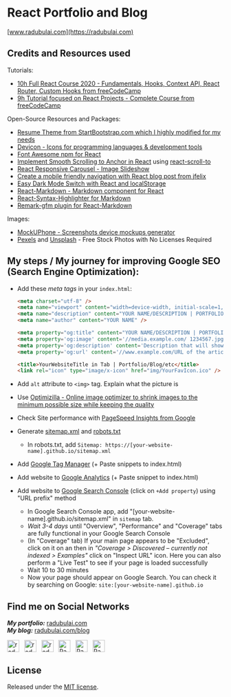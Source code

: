 # React Portfolio and Blog

[www.radubulai.com](https://radubulai.com)

## Credits and Resources used

Tutorials:

- [10h Full React Course 2020 - Fundamentals, Hooks, Context API, React Router, Custom Hooks from freeCodeCamp](https://youtu.be/4UZrsTqkcW4)
- [9h Tutorial focused on React Projects - Complete Course from freeCodeCamp](https://youtu.be/a_7Z7C_JCyo)

Open-Source Resources and Packages:

- [Resume Theme from StartBootstrap.com which I highly modified for my needs](https://startbootstrap.com/theme/resume)
- [Devicon - Icons for programming languages & development tools](https://devicons.github.io/devicon)
- [Font Awesome npm for React](https://fontawesome.com/how-to-use/on-the-web/using-with/react)
- [Implement Smooth Scrolling to Anchor in React](https://www.digitalocean.com/community/tutorials/how-to-implement-smooth-scrolling-in-react#step-2-%E2%80%94-installing-and-configuring-react-scroll) using [react-scroll-to](https://github.com/ganderzz/react-scroll-to)
- [React Responsive Carousel - Image Slideshow](https://www.npmjs.com/package/react-responsive-carousel)
- [Create a mobile friendly navigation with React blog post from jfelix](https://jfelix.info/blog/create-a-mobile-friendly-navigation-with-react)
- [Easy Dark Mode Switch with React and localStorage](https://aleksandarpopovic.com/Easy-Dark-Mode-Switch-with-React-and-localStorage/)
- [React-Markdown - Markdown component for React](https://github.com/remarkjs/react-markdown)
- [React-Syntax-Highlighter for Markdown](https://github.com/react-syntax-highlighter/react-syntax-highlighter)
- [Remark-gfm plugin for React-Markdown](https://github.com/remarkjs/remark-gfm)

Images:

- [MockUPhone - Screenshots device mockups generator](https://mockuphone.com/)
- [Pexels](https://www.pexels.com/) and [Unsplash](https://unsplash.com/) - Free Stock Photos with No Licenses Required

## **My steps / My journey** for improving Google SEO (Search Engine Optimization):

- Add these _meta tags_ in your `index.html`:

  ```HTML
  <meta charset="utf-8" />
  <meta name="viewport" content="width=device-width, initial-scale=1, shrink-to-fit=no" />
  <meta name="description" content="YOUR NAME/DESCRIPTION | PORTFOLIO/BLOG/etc" />
  <meta name="author" content="YOUR NAME" />

  <meta property="og:title" content="YOUR NAME/DESCRIPTION | PORTFOLIO/BLOG/etc">
  <meta property='og:image' content='//media.example.com/ 1234567.jpg'/>
  <meta property='og:description' content='Description that will show in the preview'/>
  <meta property='og:url' content='//www.example.com/URL of the article'/>

  <title>YourWebsiteTitle in Tab | Portfolio/Blog/etc</title>
  <link rel="icon" type="image/x-icon" href="img/YourFavIcon.ico" />
  ```

- Add `alt` attribute to `<img>` tag. Explain what the picture is
- Use [Optimizilla - Online image optimizer to shrink images to the minimum possible size while keeping the quality](https://imagecompressor.com/)
- Check Site performance with [PageSpeed Insights from Google](https://developers.google.com/speed/pagespeed/insights/)
- Generate [sitemap.xml](https://www.xml-sitemaps.com/) and [robots.txt](https://en.ryte.com/free-tools/robots-txt-generator/)

  - In robots.txt, add `Sitemap: https://[your-website-name].github.io/sitemap.xml`

- Add [Google Tag Manager](https://marketingplatform.google.com/about/tag-manager/) (+ Paste snippets to index.html)
- Add website to [Google Analytics](https://analytics.google.com/analytics/web) (+ Paste snippet to index.html)
- Add website to [Google Search Console](https://search.google.com/search-console/about) (click on `+Add property`) using "URL prefix" method

  - In Google Search Console app, add "[your-website-name].github.io/sitemap.xml" in `sitemap` tab.
  - _Wait 3-4 days_ until "Overview", "Performance" and "Coverage" tabs are fully functional in your Google Search Console
  - (In "Coverage" tab) If your main page appears to be "Excluded", click on it on an then in _"Coverage > Discovered – currently not indexed > Examples"_ click on "Inspect URL" icon. Here you can also perform a "Live Test" to see if your page is loaded successfully
  - Wait 10 to 30 minutes
  - Now your page should appear on Google Search. You can check it by searching on Google: `site:[your-website-name].github.io`

## Find me on Social Networks

**_My portfolio:_** [radubulai.com](https://radualexandrub.github.io/)<br/>
**_My blog:_** [radubulai.com/blog](https://radualexandrub.github.io/blog)

<a href="https://github.com/radualexandrub" target="_blank"><img align="center" src="https://cdn.jsdelivr.net/npm/simple-icons@3.0.1/icons/github.svg" alt="radualexandrub" height="28" width="28" /></a>&nbsp;&nbsp;
<a href="https://www.linkedin.com/in/radu-alexandru-bulai/" target="_blank"><img align="center" src="https://cdn.jsdelivr.net/npm/simple-icons@3.0.1/icons/linkedin.svg" alt="radu-alexandru-bulai" height="28" width="28" /></a>&nbsp;&nbsp;
<a href="https://dev.to/radualexandrub" target="_blank"><img align="center" src="https://cdn.jsdelivr.net/npm/simple-icons@3.0.1/icons/dev-dot-to.svg" alt="radualexandrub" height="28" width="28" /></a>&nbsp;&nbsp;
<a href="https://www.hackerrank.com/RaduAlexandruB" target="_blank"><img align="center" src="https://cdn.jsdelivr.net/npm/simple-icons@3.0.1/icons/hackerrank.svg" alt="RaduAlexandruB" height="28" width="28" /></a>&nbsp;&nbsp;
<a href="https://www.flickr.com/photos/radualexandru" target="_blank"><img align="center" src="https://cdn.jsdelivr.net/npm/simple-icons@3.0.1/icons/flickr.svg" alt="RaduAlexandruB" height="28" width="28" /></a>&nbsp;&nbsp;
<a href="https://www.mixcloud.com/radu-alexandru7" target="_blank"><img align="center" src="https://cdn.jsdelivr.net/npm/simple-icons@3.0.1/icons/mixcloud.svg" alt="RaduAlexandru" height="28" width="28" /></a>&nbsp;&nbsp;

## License

Released under the [MIT license](./LICENSE).